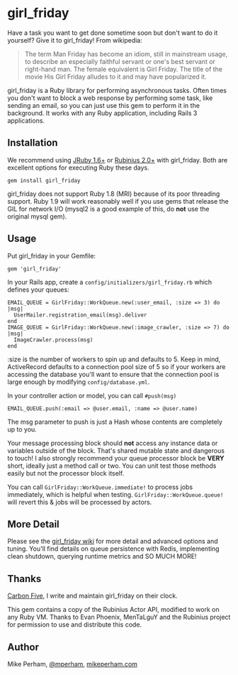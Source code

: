 girl\_friday
====================

Have a task you want to get done sometime soon but don't want to do it yourself?  Give it to girl\_friday!  From wikipedia:

> The term Man Friday has become an idiom, still in mainstream usage, to describe an especially faithful servant or
> one's best servant or right-hand man. The female equivalent is Girl Friday. The title of the movie His Girl Friday
> alludes to it and may have popularized it.

girl\_friday is a Ruby library for performing asynchronous tasks.  Often times you don't want to block a web response by performing some task, like sending an email, so you can just use this gem to perform it in the background.  It works with any Ruby application, including Rails 3 applications.


Installation
------------------

We recommend using [JRuby 1.6+](http://jruby.org) or [Rubinius 2.0+](http://rubini.us) with girl\_friday.  Both are excellent options for executing Ruby these days.

    gem install girl_friday

girl\_friday does not support Ruby 1.8 (MRI) because of its poor threading support.  Ruby 1.9 will work reasonably well if you use gems that release the GIL for network I/O (mysql2 is a good example of this, do **not** use the original mysql gem).


Usage
--------------------

Put girl\_friday in your Gemfile:

    gem 'girl_friday'

In your Rails app, create a `config/initializers/girl_friday.rb` which defines your queues:

    EMAIL_QUEUE = GirlFriday::WorkQueue.new(:user_email, :size => 3) do |msg|
      UserMailer.registration_email(msg).deliver
    end
    IMAGE_QUEUE = GirlFriday::WorkQueue.new(:image_crawler, :size => 7) do |msg|
      ImageCrawler.process(msg)
    end

:size is the number of workers to spin up and defaults to 5.  Keep in mind, ActiveRecord defaults to a connection pool size of 5 so if your workers are accessing the database you'll want to ensure that the connection pool is large enough by modifying `config/database.yml`.

In your controller action or model, you can call `#push(msg)`

    EMAIL_QUEUE.push(:email => @user.email, :name => @user.name)

The msg parameter to push is just a Hash whose contents are completely up to you.

Your message processing block should **not** access any instance data or variables outside of the block.  That's shared mutable state and dangerous to touch!  I also strongly recommend your queue processor block be **VERY** short, ideally just a method call or two.  You can unit test those methods easily but not the processor block itself.

You can call `GirlFriday::WorkQueue.immediate!` to process jobs immediately, which is helpful when testing. `GirlFriday::WorkQueue.queue!` will revert this & jobs will be processed by actors.


More Detail
--------------------

Please see the [girl\_friday wiki](https://github.com/mperham/girl_friday/wiki) for more detail and advanced options and tuning.  You'll find details on queue persistence with Redis, implementing clean shutdown, querying runtime metrics and SO MUCH MORE!


Thanks
--------------------

[Carbon Five](http://carbonfive.com), I write and maintain girl\_friday on their clock.

This gem contains a copy of the Rubinius Actor API, modified to work on any Ruby VM.  Thanks to Evan Phoenix, MenTaLguY and the Rubinius project for permission to use and distribute this code.


Author
--------------------

Mike Perham, [@mperham](https://twitter.com/mperham), [mikeperham.com](http://mikeperham.com)
